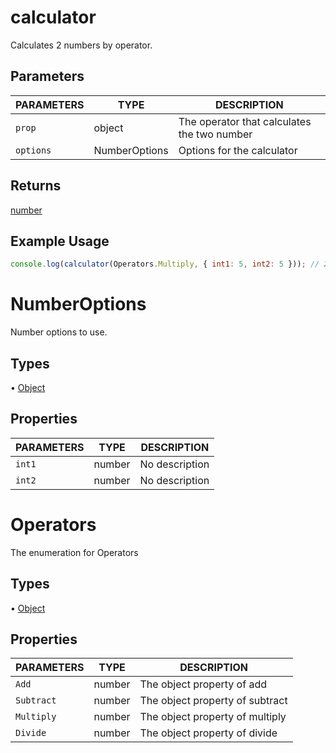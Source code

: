 # calculator

Calculates 2 numbers by operator.

## Parameters

| PARAMETERS | TYPE | DESCRIPTION |
| ---------- | ---- | ----------- |
| `prop`     | object | The operator that calculates the two number |
| `options`  | NumberOptions | Options for the calculator |

## Returns

[number](https://developer.mozilla.org/en-US/docs/Web/JavaScript/Reference/Global_Objects/Number)

## Example Usage

```js
console.log(calculator(Operators.Multiply, { int1: 5, int2: 5 })); // 25
```

# NumberOptions

Number options to use.

## Types

• [Object](https://developer.mozilla.org/en-US/docs/Web/JavaScript/Reference/Global_Objects/Object)

## Properties

| PARAMETERS | TYPE | DESCRIPTION |
| ---------- | ---- | ----------- |
| `int1`     | number | No description |
| `int2`     | number | No description |

# Operators

The enumeration for Operators

## Types

• [Object](https://developer.mozilla.org/en-US/docs/Web/JavaScript/Reference/Global_Objects/Object)

## Properties

| PARAMETERS | TYPE | DESCRIPTION |
| ---------- | ---- | ----------- |
| `Add`      | number | The object property of add |
| `Subtract` | number | The object property of subtract |
| `Multiply` | number | The object property of multiply |
| `Divide`   | number | The object property of divide   |

